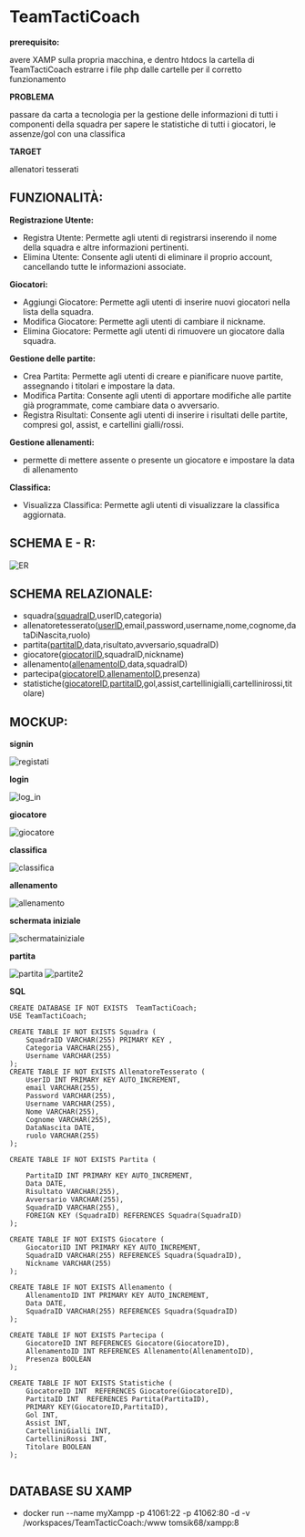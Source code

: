 # TeamTactiCoach
**prerequisito:**

avere XAMP sulla propria macchina, e dentro htdocs la cartella di TeamTactiCoach
estrarre i file php dalle cartelle per il corretto funzionamento

**PROBLEMA**

passare da carta a tecnologia per la gestione delle informazioni di tutti i componenti della squadra per sapere le statistiche di tutti i giocatori, le assenze/gol con una classifica

**TARGET**

allenatori tesserati 

## FUNZIONALITÀ:

**Registrazione Utente:**
- Registra Utente: Permette agli utenti di registrarsi inserendo il nome della squadra e altre informazioni pertinenti.
- Elimina Utente: Consente agli utenti di eliminare il proprio account, cancellando tutte le informazioni associate.

**Giocatori:**
- Aggiungi Giocatore: Permette agli utenti di inserire nuovi giocatori nella lista della squadra.
- Modifica Giocatore: Permette agli utenti di cambiare il nickname.
- Elimina Giocatore: Permette agli utenti di rimuovere un giocatore dalla squadra.

**Gestione delle partite:**
- Crea Partita: Permette agli utenti di creare e pianificare nuove partite, assegnando i titolari e impostare la data.
- Modifica Partita: Consente agli utenti di apportare modifiche alle partite già programmate, come cambiare data o avversario.
- Registra Risultati: Consente agli utenti di inserire i risultati delle partite, compresi gol, assist, e cartellini gialli/rossi.

**Gestione allenamenti:**
- permette di mettere assente o presente un giocatore e impostare la data di allenamento
  
**Classifica:**
- Visualizza Classifica: Permette agli utenti di visualizzare la classifica aggiornata.

## SCHEMA E - R:

![ER](https://github.com/maspermattia/TeamTactiCoach/assets/101709283/4ccb2fa3-7d4f-411d-abad-31423dec36a8)




## SCHEMA RELAZIONALE:

- squadra(<ins>squadraID</ins>,userID,categoria)
- allenatoretesserato(<ins>userID</ins>,email,password,username,nome,cognome,dataDiNascita,ruolo)
- partita(<ins>partitaID</ins>,data,risultato,avversario,squadraID)
- giocatore(<ins>giocatoriID</ins>,squadraID,nickname)
- allenamento(<ins>allenamentoID</ins>,data,squadraID)
- partecipa(<ins>giocatoreID</ins>,<ins>allenamentoID</ins>,presenza)
- statistiche(<ins>giocatoreID</ins>,<ins>partitaID</ins>,gol,assist,cartellinigialli,cartellinirossi,titolare)

## MOCKUP:

**signin**

![registati](https://github.com/maspermattia/TeamTactiCoach/assets/101709283/4a5bafa9-ebba-40c2-8f7c-6fdba5d3baac)

**login**

![log_in](https://github.com/maspermattia/TeamTactiCoach/assets/101709283/9658821b-f331-4003-ad08-0b2966eb0eb1)

**giocatore**

![giocatore](https://github.com/maspermattia/TeamTactiCoach/assets/101709283/adc93359-cb3d-45d3-8576-4a14e65b4dad)

**classifica**

![classifica](https://github.com/maspermattia/TeamTactiCoach/assets/101709283/8de2d8de-c8bd-46a2-bdf5-fe5c6317cf7e)

**allenamento**

![allenamento](https://github.com/maspermattia/TeamTactiCoach/assets/101709283/2f8fc655-9f99-4536-83fc-9a9965b4873f)

**schermata iniziale**

![schermatainiziale](https://github.com/maspermattia/TeamTactiCoach/assets/101709283/bc596190-732b-49ed-abe1-881e9a1db06f)

**partita**

![partita](https://github.com/maspermattia/TeamTactiCoach/assets/101709283/64fa6d81-f94b-45d5-8c09-c147b734418a)
![partite2](https://github.com/maspermattia/TeamTactiCoach/assets/101709283/c857b1e2-0e7c-4f84-a8f8-c896b9fa57de)

**SQL**

```
CREATE DATABASE IF NOT EXISTS  TeamTactiCoach;
USE TeamTactiCoach;
 
CREATE TABLE IF NOT EXISTS Squadra (
    SquadraID VARCHAR(255) PRIMARY KEY ,
    Categoria VARCHAR(255),
    Username VARCHAR(255)
);
CREATE TABLE IF NOT EXISTS AllenatoreTesserato (
    UserID INT PRIMARY KEY AUTO_INCREMENT,
    email VARCHAR(255),
    Password VARCHAR(255),
    Username VARCHAR(255),
    Nome VARCHAR(255),
    Cognome VARCHAR(255),
    DataNascita DATE,
    ruolo VARCHAR(255)
);

CREATE TABLE IF NOT EXISTS Partita (

    PartitaID INT PRIMARY KEY AUTO_INCREMENT,
    Data DATE,
    Risultato VARCHAR(255),
    Avversario VARCHAR(255),
    SquadraID VARCHAR(255),
    FOREIGN KEY (SquadraID) REFERENCES Squadra(SquadraID)
);

CREATE TABLE IF NOT EXISTS Giocatore (
    GiocatoriID INT PRIMARY KEY AUTO_INCREMENT,
    SquadraID VARCHAR(255) REFERENCES Squadra(SquadraID),
    Nickname VARCHAR(255)
);

CREATE TABLE IF NOT EXISTS Allenamento (
    AllenamentoID INT PRIMARY KEY AUTO_INCREMENT,
    Data DATE,
    SquadraID VARCHAR(255) REFERENCES Squadra(SquadraID)
);

CREATE TABLE IF NOT EXISTS Partecipa (
    GiocatoreID INT REFERENCES Giocatore(GiocatoreID),
    AllenamentoID INT REFERENCES Allenamento(AllenamentoID),
    Presenza BOOLEAN
);

CREATE TABLE IF NOT EXISTS Statistiche (
    GiocatoreID INT  REFERENCES Giocatore(GiocatoreID),  
    PartitaID INT  REFERENCES Partita(PartitaID),
    PRIMARY KEY(GiocatoreID,PartitaID),
    Gol INT,
    Assist INT,
    CartelliniGialli INT,
    CartelliniRossi INT,
    Titolare BOOLEAN
);


```

## DATABASE SU XAMP

-    docker run --name myXampp -p 41061:22 -p 41062:80 -d -v /workspaces/TeamTacticCoach:/www tomsik68/xampp:8











